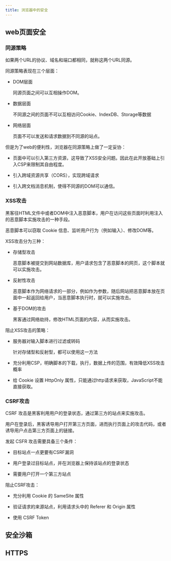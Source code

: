 ```yaml
---
title: 浏览器中的安全
---
```


## web页面安全

### 同源策略

如果两个URL的协议、域名和端口都相同，就称这两个URL同源。

同源策略表现在三个层面：

- DOM层面

    同源页面之间可以互相操作DOM。

- 数据层面

    不同源之间的页面不可以互相访问Cookie、IndexDB、Storage等数据

- 网络层面

    页面不可以发送和请求数据到不同源的站点。

但是为了web的便利性，浏览器在同源策略上做了一定妥协：

- 页面中可以引入第三方资源，这导致了XSS安全问题。因此在此开放基础上引入CSP来限制其自由程度。

- 引入跨域资源共享（CORS），实现跨域请求

- 引入跨文档消息机制，使得不同源的DOM可以通信。

### XSS攻击

黑客往HTML文件中或者DOM中注入恶意脚本，用户在访问这些页面时利用注入的恶意脚本实施攻击的一种手段。

恶意脚本可以窃取 Cookie 信息、监听用户行为（例如输入）、修改DOM等。

XSS攻击分为三种：

- 存储型攻击

    恶意脚本被提交到网站数据库，用户请求包含了恶意脚本的网页，这个脚本就可以实施攻击。

- 反射性攻击

    恶意脚本作为网络请求的一部分，例如作为参数，随后网站把恶意脚本放在页面中一起返回给用户，当恶意脚本执行时，就可以实施攻击。

- 基于DOM的攻击

    黑客通过网络劫持，修改HTML页面的内容，从而实施攻击。

阻止XSS攻击的策略：

- 服务器对输入脚本进行过滤或转码

    针对存储型和反射型，都可以使用这一方法

- 充分利用CSP，明确脚本的下载，执行，数据上传的范围，有效降低XSS攻击概率

- 给 Cookie 设置 HttpOnly 属性，只能通过http请求来获取，JavaScript不能直接获取。

### CSRF攻击

CSRF 攻击是黑客利用用户的登录状态，通过第三方的站点来实施攻击。

用户在登录后，黑客诱导用户打开第三方页面，进而执行页面上的攻击代码，或者诱导用户点击第三方页面上的链接。

发起 CSFR 攻击需要具备三个条件：

- 目标站点一点更要有CSRF漏洞

- 用户登录过目标站点，并在浏览器上保持该站点的登录状态

- 需要用户打开一个第三方站点

阻止CSRF攻击：

- 充分利用 Cookie 的 SameSite 属性

- 验证请求的来源站点，利用请求头中的 Referer 和 Origin 属性

- 使用 CSRF Token

## 安全沙箱

## HTTPS